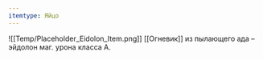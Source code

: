 ```yaml
---
itemtype: Яйцо
---
```

![[Temp/Placeholder_Eidolon_Item.png]]
[[Огневик]] из пылающего ада – эйдолон маг. урона класса А.
